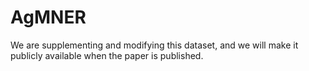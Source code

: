 # AgMNER
We are supplementing and modifying this dataset, and we will make it publicly available when the paper is published.
